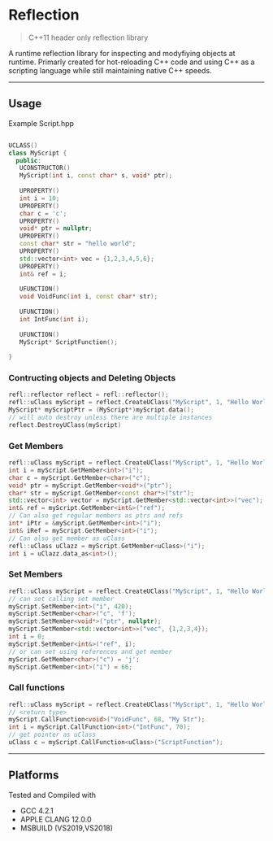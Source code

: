 Reflection
==========
> C++11 header only reflection library

A runtime reflection library for inspecting and modyfiying objects at runtime. Primarly created for hot-reloading C++ code and using C++ as a scripting language while still maintaining native C++ speeds.

---------
Usage
---------

Example Script.hpp
```cpp

UCLASS()
class MyScript {
  public:
   UCONSTRUCTOR()
   MyScript(int i, const char* s, void* ptr);
   
   UPROPERTY()
   int i = 10;
   UPROPERTY()
   char c = 'c';
   UPROPERTY()
   void* ptr = nullptr;
   UPROPERTY()
   const char* str = "hello world";
   UPROPERTY()
   std::vector<int> vec = {1,2,3,4,5,6};
   UPROPERTY()
   int& ref = i;
   
   UFUNCTION()
   void VoidFunc(int i, const char* str);
   
   UFUNCTION()
   int IntFunc(int i);
   
   UFUNCTION()
   MyScript* ScriptFunction();
    
}
```
### Contructing objects and Deleting Objects
```cpp
refl::reflector reflect = refl::reflector();
refl::uClass myScript = reflect.CreateUClass("MyScript", 1, "Hello World", nullptr);
MyScript* myScriptPtr = (MyScript*)myScript.data();
// will auto destroy unless there are multiple instances
reflect.DestroyUClass(myScript)
```

### Get Members
```cpp
refl::uClass myScript = reflect.CreateUClass("MyScript", 1, "Hello World", nullptr);
int i = myScript.GetMember<int>("i");
char c = myScript.GetMember<char>("c");
void* ptr = myScript.GetMember<void*>("ptr");
char* str = myScript.GetMember<const char*>("str");
std::vector<int> vector = myScript.GetMember<std::vector<int>>("vec");
int& ref = myScript.GetMember<int&>("ref");
// Can also get regular members as ptrs and refs
int* iPtr = &myScript.GetMember<int>("i");
int& iRef = myScript.GetMember<int>("i");
// Can also get member as uClass
refl::uClass uClazz = myScript.GetMember<uClass>("i");
int i = uClazz.data_as<int>();
```

### Set Members
```cpp
refl::uClass myScript = reflect.CreateUClass("MyScript", 1, "Hello World", nullptr);
// can set calling set member
myScript.SetMember<int>("i", 420);
myScript.SetMember<char>("c", 'f');
myScript.SetMember<void*>("ptr", nullptr);
myScript.SetMember<std::vector<int>>("vec", {1,2,3,4});
int i = 0;
myScript.SetMember<int&>("ref", i);
// or can set using references and get member
myScript.GetMember<char>("c") = 'j';
myScript.GetMember<int>("i") = 66;

```

### Call functions
```cpp
refl::uClass myScript = reflect.CreateUClass("MyScript", 1, "Hello World", nullptr);
// <return type>
myScript.CallFunction<void>("VoidFunc", 68, "My Str");
int i = myScript.CallFunction<int>("IntFunc", 70);
// get pointer as uClass
uClass c = myScript.CallFunction<uClass>("ScriptFunction");
```

---------
Platforms
---------
Tested and Compiled with
- GCC 4.2.1
- APPLE CLANG 12.0.0
- MSBUILD (VS2019,VS2018)
